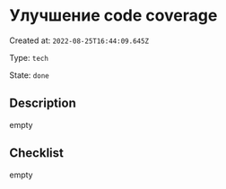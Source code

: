 # Улучшение code coverage

Created at: `2022-08-25T16:44:09.645Z`

Type: `tech`

State: `done`

## Description
empty

## Checklist
empty
